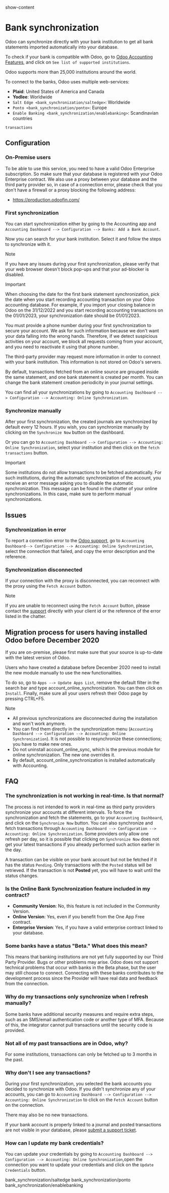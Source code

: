 show-content  

# Bank synchronization

Odoo can synchronize directly with your bank institution to get all bank
statements imported automatically into your database.

To check if your bank is compatible with Odoo, go to [Odoo Accounting
Features](https://www.odoo.com/page/accounting-features), and click on
`See list of supported institutions`.

Odoo supports more than 25,000 institutions around the world.

To connect to the banks, Odoo uses multiple web-services:

- **Plaid**: United States of America and Canada
- **Yodlee**: Worldwide
- `Salt Edge <bank_synchronization/saltedge>`: Worldwide
- `Ponto <bank_synchronization/ponto>`: Europe
- `Enable Banking <bank_synchronization/enablebanking>`: Scandinavian
  countries

<div class="seealso">

`transactions`

</div>

## Configuration

### On-Premise users

To be able to use this service, you need to have a valid Odoo Enterprise
subscription. So make sure that your database is registered with your
Odoo Enterprise contract. We also use a proxy between your database and
the third party provider so, in case of a connection error, please check
that you don't have a firewall or a proxy blocking the following
address:

- <https://production.odoofin.com/>

### First synchronization

You can start synchronization either by going to the Accounting app and
`Accounting Dashboard --> Configuration --> Banks: Add a Bank Account`.

Now you can search for your bank institution. Select it and follow the
steps to synchronize with it.

> [!NOTE]
> If you have any issues during your first synchronization, please
> verify that your web browser doesn't block pop-ups and that your
> ad-blocker is disabled.

> [!IMPORTANT]
> When choosing the date for the first bank statement synchronization,
> pick the date when you start recording accounting transaction on your
> Odoo accounting database. For example, if you import your closing
> balance in Odoo on the 31/12/2022 and you start recording accounting
> transactions on the 01/01/2023, your synchronization date should be
> 01/01/2023.

You must provide a phone number during your first synchronization to
secure your account. We ask for such information because we don't want
your data falling into the wrong hands. Therefore, if we detect
suspicious activities on your account, we block all requests coming from
your account, and you need to reactivate it using that phone number.

The third-party provider may request more information in order to
connect with your bank institution. This information is not stored on
Odoo's servers.

By default, transactions fetched from an online source are grouped
inside the same statement, and one bank statement is created per month.
You can change the bank statement creation periodicity in your journal
settings.

You can find all your synchronizations by going to
`Accounting Dashboard -->
Configuration --> Accounting: Online Synchronization`.

### Synchronize manually

After your first synchronization, the created journals are synchronized
by default every 12 hours. If you wish, you can synchronize manually by
clicking on the `Synchronize Now` button on the dashboard.

Or you can go to `Accounting Dashboard --> Configuration -->
Accounting: Online Synchronization`, select your institution and then
click on the `fetch transactions` button.

> [!IMPORTANT]
> Some institutions do not allow transactions to be fetched
> automatically. For such institutions, during the automatic
> synchronization of the account, you receive an error message asking
> you to disable the automatic synchronization. This message can be
> found in the chatter of your online synchronizations. In this case,
> make sure to perform manual synchronizations.

## Issues

### Synchronization in error

To report a connection error to the [Odoo
support](https://www.odoo.com/help), go to
`Accounting Dashboard--> Configuration --> Accounting: Online Synchronization`,
select the connection that failed, and copy the error description and
the reference.

### Synchronization disconnected

If your connection with the proxy is disconnected, you can reconnect
with the proxy using the `Fetch Account` button.

> [!NOTE]
> If you are unable to reconnect using the `Fetch Account` button,
> please contact the [support](https://www.odoo.com/help) directly with
> your client id or the reference of the error listed in the chatter.

## Migration process for users having installed Odoo before December 2020

If you are on-premise, please first make sure that your source is
up-to-date with the latest version of Odoo.

Users who have created a database before December 2020 need to install
the new module manually to use the new functionalities.

To do so, go to `Apps --> Update Apps List`, remove the default filter
in the search bar and type
<span class="title-ref">account_online_synchronization</span>. You can
then click on `Install`. Finally, make sure all your users refresh their
Odoo page by pressing CTRL+F5.

<div class="note">

<div class="title">

Note

</div>

- All previous synchronizations are disconnected during the installation
  and won't work anymore.
- You can find them directly in the synchronization menu
  (`Accounting Dashboard --> Configuration -->
  Accounting: Online Synchronization`). It is not possible to
  resynchronize these connections; you have to make new ones.
- Do not uninstall <span class="title-ref">account_online_sync</span>,
  which is the previous module for online synchronization. The new one
  overrides it.
- By default,
  <span class="title-ref">account_online_synchronization</span> is
  installed automatically with Accounting.

</div>

## FAQ

### The synchronization is not working in real-time. Is that normal?

The process is not intended to work in real-time as third party
providers synchronize your accounts at different intervals. To force the
synchronization and fetch the statements, go to your
`Accounting Dashboard`, and click on the `Synchronize Now` button. You
can also synchronize and fetch transactions through
`Accounting Dashboard -->
Configuration --> Accounting: Online Synchronization`. Some providers
only allow one refresh per day, so it is possible that clicking on
`Synchronize Now` does not get your latest transactions if you already
performed such action earlier in the day.

A transaction can be visible on your bank account but not be fetched if
it has the status `Pending`. Only transactions with the `Posted` status
will be retrieved. If the transaction is not **Posted** yet, you will
have to wait until the status changes.

### Is the Online Bank Synchronization feature included in my contract?

- **Community Version**: No, this feature is not included in the
  Community Version.
- **Online Version**: Yes, even if you benefit from the One App Free
  contract.
- **Enterprise Version**: Yes, if you have a valid enterprise contract
  linked to your database.

### Some banks have a status "Beta." What does this mean?

This means that banking institutions are not yet fully supported by our
Third Party Provider. Bugs or other problems may arise. Odoo does not
support technical problems that occur with banks in the Beta phase, but
the user may still choose to connect. Connecting with these banks
contributes to the development process since the Provider will have real
data and feedback from the connection.

### Why do my transactions only synchronize when I refresh manually?

Some banks have additional security measures and require extra steps,
such as an SMS/email authentication code or another type of MFA. Because
of this, the integrator cannot pull transactions until the security code
is provided.

### Not all of my past transactions are in Odoo, why?

For some institutions, transactions can only be fetched up to 3 months
in the past.

### Why don't I see any transactions?

During your first synchronization, you selected the bank accounts you
decided to synchronize with Odoo. If you didn't synchronize any of your
accounts, you can go to
`Accounting Dashboard --> Configuration --> Accounting: Online Synchronization`
to click on the `Fetch Account` button on the connection.

There may also be no new transactions.

If your bank account is properly linked to a journal and posted
transactions are not visible in your database, please [submit a support
ticket](https://www.odoo.com/help).

### How can I update my bank credentials?

You can update your credentials by going to `Accounting Dashboard -->
Configuration --> Accounting: Online Synchronization`,open the
connection you want to update your credentials and click on the
`Update Credentials` button.

<div class="toctree" titlesonly="">

bank_synchronization/saltedge bank_synchronization/ponto
bank_synchronization/enablebanking

</div>
